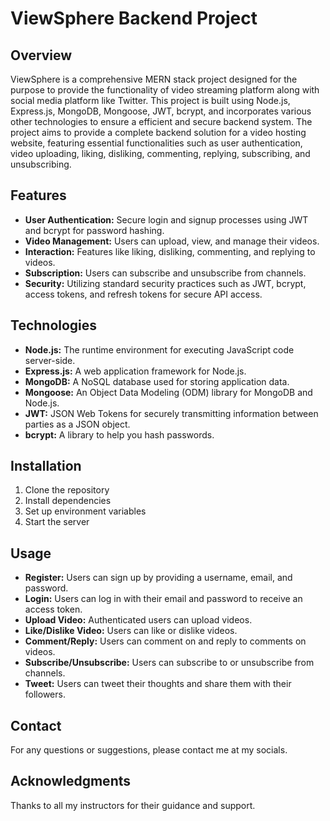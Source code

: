 <!DOCTYPE html>
<html>
<head>
</head>
<body>
  <h1>ViewSphere Backend Project</h1>
  
  <h2>Overview</h2>
  <p>
    ViewSphere is a comprehensive MERN stack project designed for the purpose to provide the functionality of video streaming platform along with social media platform like Twitter. This project is built using Node.js, Express.js, MongoDB, Mongoose, JWT, bcrypt, and incorporates various other technologies to ensure a efficient and secure backend system. The project aims to provide a complete backend solution for a video hosting website, featuring essential functionalities such as user authentication, video uploading, liking, disliking, commenting, replying, subscribing, and unsubscribing.
  </p>

  <h2>Features</h2>
  <ul>
    <li><strong>User Authentication:</strong> Secure login and signup processes using JWT and bcrypt for password hashing.</li>
    <li><strong>Video Management:</strong> Users can upload, view, and manage their videos.</li>
    <li><strong>Interaction:</strong> Features like liking, disliking, commenting, and replying to videos.</li>
    <li><strong>Subscription:</strong> Users can subscribe and unsubscribe from channels.</li>
    <li><strong>Security:</strong> Utilizing standard security practices such as JWT, bcrypt, access tokens, and refresh tokens for secure API access.</li>
  </ul>

  <h2>Technologies</h2>
  <ul>
    <li><strong>Node.js:</strong> The runtime environment for executing JavaScript code server-side.</li>
    <li><strong>Express.js:</strong> A web application framework for Node.js.</li>
    <li><strong>MongoDB:</strong> A NoSQL database used for storing application data.</li>
    <li><strong>Mongoose:</strong> An Object Data Modeling (ODM) library for MongoDB and Node.js.</li>
    <li><strong>JWT:</strong> JSON Web Tokens for securely transmitting information between parties as a JSON object.</li>
    <li><strong>bcrypt:</strong> A library to help you hash passwords.</li>
  </ul>

  <h2>Installation</h2>
  <ol>
    <li>Clone the repository
<!--       <pre><code>git clone https://github.com/Akshi44/ViewSphere.git
cd ViewSphere</code></pre> -->
    </li>
    <li>Install dependencies
<!--       <pre><code>npm install</code></pre> -->
    </li>
    <li>Set up environment variables
<!--       <p>Create a <code>.env</code> file in the root directory and add the following variables:</p>
      <pre><code>PORT=your_port
MONGODB_URI=your_mongodb_uri
JWT_SECRET=your_jwt_secret</code></pre> -->
    </li>
    <li>Start the server
<!--       <pre><code>npm start</code></pre> -->
    </li>
  </ol>

  <h2>Usage</h2>
  <ul>
    <li><strong>Register:</strong> Users can sign up by providing a username, email, and password.</li>
    <li><strong>Login:</strong> Users can log in with their email and password to receive an access token.</li>
    <li><strong>Upload Video:</strong> Authenticated users can upload videos.</li>
    <li><strong>Like/Dislike Video:</strong> Users can like or dislike videos.</li>
    <li><strong>Comment/Reply:</strong> Users can comment on and reply to comments on videos.</li>
    <li><strong>Subscribe/Unsubscribe:</strong> Users can subscribe to or unsubscribe from channels.</li>
    <li><strong>Tweet:</strong> Users can tweet their thoughts and share them with their followers.</li>
  </ul>

  <h2>Contact</h2>
  <p>For any questions or suggestions, please contact me at my socials.</p>

  <h2>Acknowledgments</h2>
  <p>Thanks to all my instructors for their guidance and support.</p>
</body>
</html>
